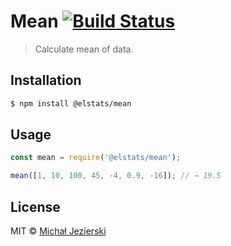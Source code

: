 # Mean [![Build Status](https://travis-ci.org/elstats/mean.svg?branch=master)](http://travis-ci.org/elstats/mean)

> Calculate mean of data.

## Installation

```sh
$ npm install @elstats/mean
```

## Usage

```js
const mean = require('@elstats/mean');

mean([1, 10, 100, 45, -4, 0.9, -16]); // → 19.5
```

## License
MIT &copy; [Michał Jezierski](https://pl.linkedin.com/in/jezierskimichal)
